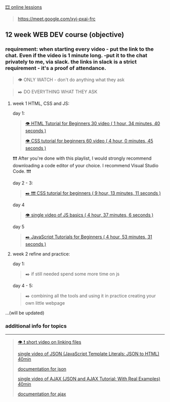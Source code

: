 [🎞️ online lessions](https://meet.google.com/xyj-pxai-frc)
>https://meet.google.com/xyj-pxai-frc


## 12 week WEB DEV course (objective)

### requirement: when starting every video - put the link to the chat. Even if the video is 1 minute long. -put it to the chat privately to me, via slack. the links in slack is a strict requirement - it's a proof of attendance.

> 👁️ ONLY WATCH - don't do anything what they ask

> ✒️ DO EVERYTHING WHAT THEY ASK

    
 1. week 1 HTML, CSS and JS:
    
    day 1: 
    >
    >[ 👁️ HTML Tutorial for Beginners 30 video ( 1 hour, 34 minutes, 40 seconds )](https://www.youtube.com/playlist?list=PLr6-GrHUlVf_ZNmuQSXdS197Oyr1L9sPB)
    >
    >[ 👁️ CSS tutorial for beginners 60 video ( 4 hour, 0 minutes, 45 seconds )](https://www.youtube.com/playlist?list=PLEgXw6DCBmW1DFOfBlN3eB9c6KJViFpiK)
    >
    ❗❗❗ After you're done with this playlist, I would strongly recommend downloading a code editor of your choice. I recommend Visual Studio Code. ❗❗❗

    day 2 - 3:
    >
    >[ ✒️ ❗❗❗ CSS tutorial for beginners ( 9 hour, 13 minutes, 11 seconds )](https://www.youtube.com/playlist?list=PLEgXw6DCBmW09poD0u8rdPJ5kPwUYBtJI)
    >
    day 4
    > 
    >[ 👁️ single video of JS basics ( 4 hour, 37 minutes, 6 seconds ) ](https://youtube.com/playlist?list=PLTjRvDozrdlxEIuOBZkMAK5uiqp8rHUax)
    >
    day 5
    >
    >[ ✒️ JavaScript Tutorials for Beginners ( 4 hour, 53 minutes, 31 seconds )](https://www.youtube.com/playlist?list=PL4cUxeGkcC9i9Ae2D9Ee1RvylH38dKuET)
    >
1. week 2 refine and practice:
    >
    day 1:
    >
    > ✒️ if still needed spend some more time on js
    >
    day 4 - 5:
    >
    > ✒️ combining all the tools and using it in practice creating your own little webpage

<!-- 1. week 4 starting php:
    >       
    >[PHP for Beginners (2023 Edition) ( 7 hours, 51 minutes, 8 seconds )](https://www.youtube.com/playlist?list=PL3VM-unCzF8ipG50KDjnzhugceoSG3RTC)
    >  -->
...(will be updated)


### additional info for topics
------------------------------------------------
>
>[ 👁️ ❗ short video on linking files](https://www.youtube.com/watch?v=VViTCJDFYIc)
>       
>[single video of JSON (JavaScript Template Literals: JSON to HTML) 40min ](https://www.youtube.com/watch?v=DG4obitDvUA)
>
>[documentation for json](https://www.w3schools.com/js/js_json_intro.asp)
>
>[single video of AJAX (JSON and AJAX Tutorial: With Real Examples) 40min](https://www.youtube.com/watch?v=rJesac0_Ftw)
>
>[documentation for ajax](https://www.w3schools.com/js/js_ajax_intro.asp)

